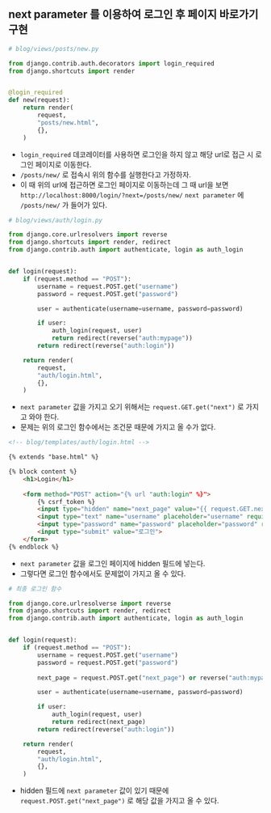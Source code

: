 ## next parameter 를 이용하여 로그인 후 페이지 바로가기 구현

```python
# blog/views/posts/new.py

from django.contrib.auth.decorators import login_required
from django.shortcuts import render


@login_required
def new(request):
    return render(
        request,
        "posts/new.html",
        {},
    )
```
- `login_required` 데코레이터를 사용하면 로그인을 하지 않고 해당 url로 접근 시 로그인 페이지로 이동한다.
- `/posts/new/` 로 접속시 위의 함수를 실행한다고 가정하자.
- 이 때 위의 url에 접근하면 로그인 페이지로 이동하는데 그 때 url을 보면 `http://localhost:8000/login/?next=/posts/new/` `next parameter` 에 `/posts/new/` 가 들어가 있다.

```python
# blog/views/auth/login.py

from django.core.urlresolvers import reverse
from django.shortcuts import render, redirect
from django.contrib.auth import authenticate, login as auth_login


def login(request):
    if (request.method == "POST"):
        username = request.POST.get("username")
        password = request.POST.get("password")

        user = authenticate(username=username, password=password)

        if user:
            auth_login(request, user)
            return redirect(reverse("auth:mypage"))
        return redirect(reverse("auth:login"))

    return render(
        request,
        "auth/login.html",
        {},
    )
```
- `next parameter` 값을 가지고 오기 위해서는 `request.GET.get("next")` 로 가지고 와야 한다.
- 문제는 위의 로그인 함수에서는 조건문 때문에 가지고 올 수가 없다.

```html
<!-- blog/templates/auth/login.html -->

{% extends "base.html" %}

{% block content %}
    <h1>Login</h1>
    
    <form method="POST" action="{% url "auth:login" %}">
        {% csrf_token %}
        <input type="hidden" name="next_page" value="{{ request.GET.next }}">
        <input type="text" name="username" placeholder="username" required>
        <input type="password" name="password" placeholder="password" required>
        <input type="submit" value="로그인">
    </form>
{% endblock %}
```
- `next parameter` 값을 로그인 페이지에 hidden 필드에 넣는다.
- 그렇다면 로그인 함수에서도 문제없이 가지고 올 수 있다.

```python
# 최종 로그인 함수

from django.core.urlresolverse import reverse
from django.shortcuts import render, redirect
from django.contrib.auth import authenticate, login as auth_login


def login(request):
    if (request.method == "POST"):
        username = request.POST.get("username")
        password = request.POST.get("password")
        
        next_page = request.POST.get("next_page") or reverse("auth:mypage")

        user = authenticate(username=username, password=password)

        if user:
            auth_login(request, user)
            return redirect(next_page)
        return redirect(reverse("auth:login"))

    return render(
        request,
        "auth/login.html",
        {},
    )
```
- hidden 필드에 `next parameter` 값이 있기 때문에 `request.POST.get("next_page")` 로 해당 값을 가지고 올 수 있다.
